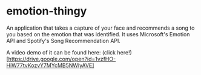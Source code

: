 # emotion-thingy

An application that takes a capture of your face and recommends a song to you based on the emotion that was identified. It uses Microsoft's Emotion API and Spotify's Song Recommendation API.

A video demo of it can be found here:
(click here!)[https://drive.google.com/open?id=1vzfHO-HiW77tvKozvY7MYcMB5NWlyAVE]

